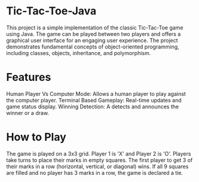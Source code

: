 # Tic-Tac-Toe-Java
This project is a simple implementation of the classic Tic-Tac-Toe game using Java.
The game can be played between two players and offers a graphical user interface for an engaging user experience. The project demonstrates fundamental concepts of object-oriented programming, including classes, objects, inheritance, and polymorphism.

# Features
Human Player Vs Computer Mode: Allows a human player to play against the computer player.
Terminal Based Gameplay: Real-time updates and game status display.
Winning Detection: A detects and announces the winner or a draw.

# How to Play
The game is played on a 3x3 grid.
Player 1 is 'X' and Player 2 is 'O'.
Players take turns to place their marks in empty squares.
The first player to get 3 of their marks in a row (horizontal, vertical, or diagonal) wins.
If all 9 squares are filled and no player has 3 marks in a row, the game is declared a tie.
